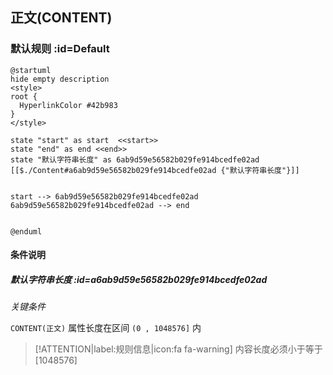 ## 正文(CONTENT) <!-- {docsify-ignore-all} -->

   

### 默认规则 :id=Default

```plantuml
@startuml
hide empty description
<style>
root {
  HyperlinkColor #42b983
}
</style>

state "start" as start  <<start>>
state "end" as end <<end>>
state "默认字符串长度" as 6ab9d59e56582b029fe914bcedfe02ad [[$./Content#a6ab9d59e56582b029fe914bcedfe02ad {"默认字符串长度"}]]


start --> 6ab9d59e56582b029fe914bcedfe02ad 
6ab9d59e56582b029fe914bcedfe02ad --> end 


@enduml
```

#### 条件说明

##### 默认字符串长度 :id=a6ab9d59e56582b029fe914bcedfe02ad


*关键条件*


`CONTENT(正文)` 属性长度在区间 `(0 , 1048576]` 内

> [!ATTENTION|label:规则信息|icon:fa fa-warning]
> 内容长度必须小于等于[1048576]







